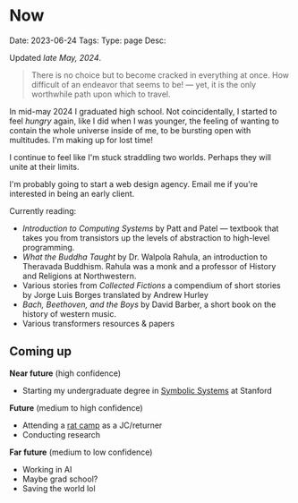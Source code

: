 # Now
Date: 2023-06-24
Tags: 
Type: page
Desc:

Updated *late May, 2024*. 

> There is no choice but to become cracked in everything at once. How difficult of an endeavor that seems to be! — yet, it is the only worthwhile path upon which to travel.

In mid-may 2024 I graduated high school. Not coincidentally, I started to feel *hungry* again, like I did when I was younger, the feeling of wanting to contain the whole universe inside of me, to be bursting open with multitudes. I'm making up for lost time!

I continue to feel like I'm stuck straddling two worlds. Perhaps they will unite at their limits.

I'm probably going to start a web design agency. Email me if you're interested in being an early client.

Currently reading: 
- *Introduction to Computing Systems* by Patt and Patel — textbook that takes you from transistors up the levels of abstraction to high-level programming.
- *What the Buddha Taught* by Dr. Walpola Rahula, an introduction to Theravada Buddhism. Rahula was a monk and a professor of History and Religions at Northwestern.
- Various stories from *Collected Fictions* a compendium of short stories by Jorge Luis Borges translated by Andrew Hurley
- *Bach, Beethoven, and the Boys* by David Barber, a short book on the history of western music.
- Various transformers resources & papers

## Coming up 

**Near future** (high confidence)

- Starting my undergraduate degree in [Symbolic Systems](https://majors.stanford.edu/majors/symbolic-systems) at Stanford 

**Future** (medium to high confidence)

- Attending a [rat camp](https://fabric.camp) as a JC/returner
- Conducting research

**Far future** (medium to low confidence)

- Working in AI 
- Maybe grad school?
- Saving the world lol
